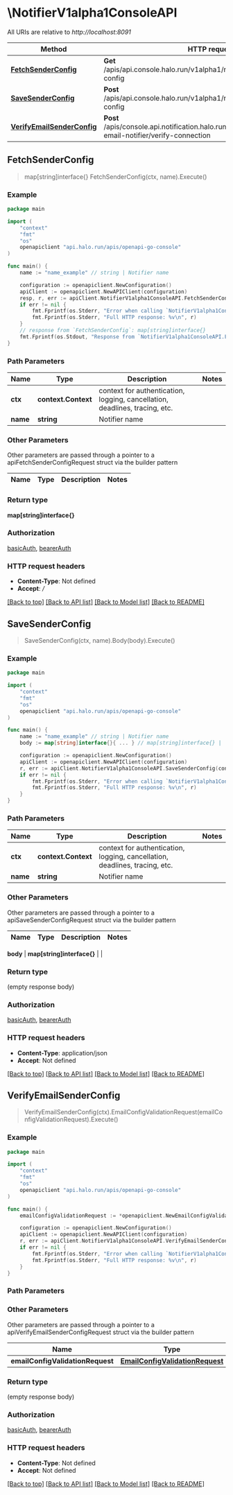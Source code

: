 # \NotifierV1alpha1ConsoleAPI

All URIs are relative to *http://localhost:8091*

Method | HTTP request | Description
------------- | ------------- | -------------
[**FetchSenderConfig**](NotifierV1alpha1ConsoleAPI.md#FetchSenderConfig) | **Get** /apis/api.console.halo.run/v1alpha1/notifiers/{name}/sender-config | 
[**SaveSenderConfig**](NotifierV1alpha1ConsoleAPI.md#SaveSenderConfig) | **Post** /apis/api.console.halo.run/v1alpha1/notifiers/{name}/sender-config | 
[**VerifyEmailSenderConfig**](NotifierV1alpha1ConsoleAPI.md#VerifyEmailSenderConfig) | **Post** /apis/console.api.notification.halo.run/v1alpha1/notifiers/default-email-notifier/verify-connection | 



## FetchSenderConfig

> map[string]interface{} FetchSenderConfig(ctx, name).Execute()





### Example

```go
package main

import (
	"context"
	"fmt"
	"os"
	openapiclient "api.halo.run/apis/openapi-go-console"
)

func main() {
	name := "name_example" // string | Notifier name

	configuration := openapiclient.NewConfiguration()
	apiClient := openapiclient.NewAPIClient(configuration)
	resp, r, err := apiClient.NotifierV1alpha1ConsoleAPI.FetchSenderConfig(context.Background(), name).Execute()
	if err != nil {
		fmt.Fprintf(os.Stderr, "Error when calling `NotifierV1alpha1ConsoleAPI.FetchSenderConfig``: %v\n", err)
		fmt.Fprintf(os.Stderr, "Full HTTP response: %v\n", r)
	}
	// response from `FetchSenderConfig`: map[string]interface{}
	fmt.Fprintf(os.Stdout, "Response from `NotifierV1alpha1ConsoleAPI.FetchSenderConfig`: %v\n", resp)
}
```

### Path Parameters


Name | Type | Description  | Notes
------------- | ------------- | ------------- | -------------
**ctx** | **context.Context** | context for authentication, logging, cancellation, deadlines, tracing, etc.
**name** | **string** | Notifier name | 

### Other Parameters

Other parameters are passed through a pointer to a apiFetchSenderConfigRequest struct via the builder pattern


Name | Type | Description  | Notes
------------- | ------------- | ------------- | -------------


### Return type

**map[string]interface{}**

### Authorization

[basicAuth](../README.md#basicAuth), [bearerAuth](../README.md#bearerAuth)

### HTTP request headers

- **Content-Type**: Not defined
- **Accept**: */*

[[Back to top]](#) [[Back to API list]](../README.md#documentation-for-api-endpoints)
[[Back to Model list]](../README.md#documentation-for-models)
[[Back to README]](../README.md)


## SaveSenderConfig

> SaveSenderConfig(ctx, name).Body(body).Execute()





### Example

```go
package main

import (
	"context"
	"fmt"
	"os"
	openapiclient "api.halo.run/apis/openapi-go-console"
)

func main() {
	name := "name_example" // string | Notifier name
	body := map[string]interface{}{ ... } // map[string]interface{} | 

	configuration := openapiclient.NewConfiguration()
	apiClient := openapiclient.NewAPIClient(configuration)
	r, err := apiClient.NotifierV1alpha1ConsoleAPI.SaveSenderConfig(context.Background(), name).Body(body).Execute()
	if err != nil {
		fmt.Fprintf(os.Stderr, "Error when calling `NotifierV1alpha1ConsoleAPI.SaveSenderConfig``: %v\n", err)
		fmt.Fprintf(os.Stderr, "Full HTTP response: %v\n", r)
	}
}
```

### Path Parameters


Name | Type | Description  | Notes
------------- | ------------- | ------------- | -------------
**ctx** | **context.Context** | context for authentication, logging, cancellation, deadlines, tracing, etc.
**name** | **string** | Notifier name | 

### Other Parameters

Other parameters are passed through a pointer to a apiSaveSenderConfigRequest struct via the builder pattern


Name | Type | Description  | Notes
------------- | ------------- | ------------- | -------------

 **body** | **map[string]interface{}** |  | 

### Return type

 (empty response body)

### Authorization

[basicAuth](../README.md#basicAuth), [bearerAuth](../README.md#bearerAuth)

### HTTP request headers

- **Content-Type**: application/json
- **Accept**: Not defined

[[Back to top]](#) [[Back to API list]](../README.md#documentation-for-api-endpoints)
[[Back to Model list]](../README.md#documentation-for-models)
[[Back to README]](../README.md)


## VerifyEmailSenderConfig

> VerifyEmailSenderConfig(ctx).EmailConfigValidationRequest(emailConfigValidationRequest).Execute()





### Example

```go
package main

import (
	"context"
	"fmt"
	"os"
	openapiclient "api.halo.run/apis/openapi-go-console"
)

func main() {
	emailConfigValidationRequest := *openapiclient.NewEmailConfigValidationRequest() // EmailConfigValidationRequest | 

	configuration := openapiclient.NewConfiguration()
	apiClient := openapiclient.NewAPIClient(configuration)
	r, err := apiClient.NotifierV1alpha1ConsoleAPI.VerifyEmailSenderConfig(context.Background()).EmailConfigValidationRequest(emailConfigValidationRequest).Execute()
	if err != nil {
		fmt.Fprintf(os.Stderr, "Error when calling `NotifierV1alpha1ConsoleAPI.VerifyEmailSenderConfig``: %v\n", err)
		fmt.Fprintf(os.Stderr, "Full HTTP response: %v\n", r)
	}
}
```

### Path Parameters



### Other Parameters

Other parameters are passed through a pointer to a apiVerifyEmailSenderConfigRequest struct via the builder pattern


Name | Type | Description  | Notes
------------- | ------------- | ------------- | -------------
 **emailConfigValidationRequest** | [**EmailConfigValidationRequest**](EmailConfigValidationRequest.md) |  | 

### Return type

 (empty response body)

### Authorization

[basicAuth](../README.md#basicAuth), [bearerAuth](../README.md#bearerAuth)

### HTTP request headers

- **Content-Type**: Not defined
- **Accept**: Not defined

[[Back to top]](#) [[Back to API list]](../README.md#documentation-for-api-endpoints)
[[Back to Model list]](../README.md#documentation-for-models)
[[Back to README]](../README.md)

